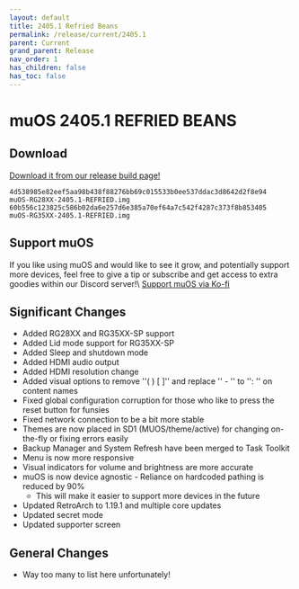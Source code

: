 ```yaml
---
layout: default
title: 2405.1 Refried Beans
permalink: /release/current/2405.1
parent: Current
grand_parent: Release
nav_order: 1
has_children: false
has_toc: false
---
```


# muOS 2405.1 REFRIED BEANS

## Download
[Download it from our release build page!](https://dl.muos.dev/)
```
4d538985e82eef5aa98b438f88276bb69c015533b0ee537ddac3d8642d2f8e94  muOS-RG28XX-2405.1-REFRIED.img
60b556c123825c586b02da6e257d6e385a70ef64a7c542f4287c373f8b853405  muOS-RG35XX-2405.1-REFRIED.img
```

## Support muOS
If you like using muOS and would like to see it grow, and potentially support more devices, feel free to give a tip or subscribe and get access to extra goodies within our Discord server!\\ 
[Support muOS via Ko-fi](https://ko-fi.com/xonglebongle)

## Significant Changes
- Added RG28XX and RG35XX-SP support
- Added Lid mode support for RG35XX-SP
- Added Sleep and shutdown mode
- Added HDMI audio output
- Added HDMI resolution change
- Added visual options to remove ''( ) [ ]'' and replace '' - '' to '': '' on content names
- Fixed global configuration corruption for those who like to press the reset button for funsies
- Fixed network connection to be a bit more stable
- Themes are now placed in SD1 (MUOS/theme/active) for changing on-the-fly or fixing errors easily
- Backup Manager and System Refresh have been merged to Task Toolkit
- Menu is now more responsive
- Visual indicators for volume and brightness are more accurate
- muOS is now device agnostic - Reliance on hardcoded pathing is reduced by 90%
  - This will make it easier to support more devices in the future
- Updated RetroArch to 1.19.1 and multiple core updates
- Updated secret mode
- Updated supporter screen
## General Changes
- Way too many to list here unfortunately!